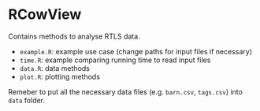 # RCowView
 
Contains methods to analyse RTLS data.

- `example.R`: example use case (change paths for input files if necessary)
- `time.R`: example comparing running time to read input files
- `data.R`: data methods
- `plot.R`: plotting methods

Remeber to put all the necessary data files (e.g. `barn.csv`, `tags.csv`) into `data` folder. 